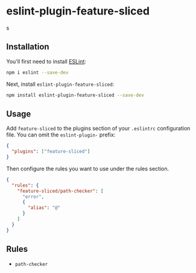 # eslint-plugin-feature-sliced

s

## Installation

You'll first need to install [ESLint](https://eslint.org/):

```sh
npm i eslint --save-dev
```

Next, install `eslint-plugin-feature-sliced`:

```sh
npm install eslint-plugin-feature-sliced --save-dev
```

## Usage

Add `feature-sliced` to the plugins section of your `.eslintrc` configuration file. You can omit the `eslint-plugin-` prefix:

```json
{
  "plugins": ["feature-sliced"]
}
```

Then configure the rules you want to use under the rules section.

```json
{
  "rules": {
    "feature-sliced/path-checker": [
      "error",
      {
        "alias": "@"
      }
    ]
  }
}
```

## Rules

<!-- begin auto-generated rules list -->

- `path-checker`

<!-- end auto-generated rules list -->

